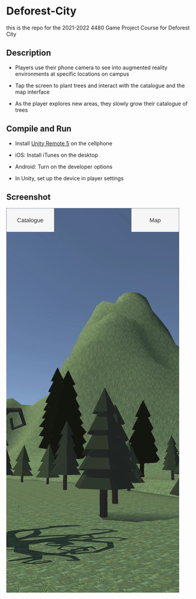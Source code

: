 # Deforest-City
this is the repo for the 2021-2022 4480 Game Project Course for Deforest City

## Description

- Players use their phone camera to see into augmented reality environments at specific locations on campus

- Tap the screen to plant trees and interact with the catalogue and the map interface

- As the player explores new areas, they slowly grow their catalogue of trees

## Compile and Run

- Install [Unity Remote 5](https://play.google.com/store/apps/details?id=com.unity3d.mobileremote&hl=en_CA&gl=US) on the cellphone

- iOS: Install iTunes on the desktop

- Android: Turn on the developer options

- In Unity, set up the device in player settings

## Screenshot

![Image](https://github.com/colin-fang/Deforest-City/blob/johnny-catalogue-ui/screenshot.jpg)
